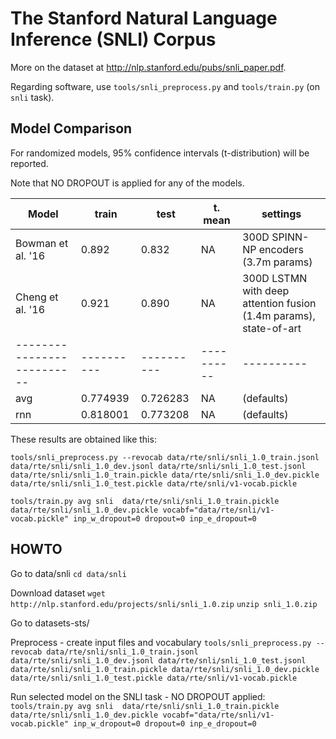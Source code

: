 The Stanford Natural Language Inference (SNLI) Corpus
=====================================================


More on the dataset at http://nlp.stanford.edu/pubs/snli_paper.pdf.

Regarding software, use ``tools/snli_preprocess.py`` and ``tools/train.py``
(on ``snli`` task).

Model Comparison
----------------

For randomized models, 95% confidence intervals (t-distribution) will be reported.

Note that NO DROPOUT is applied for any of the models.

| Model                    | train    | test     | t. mean  | settings
|--------------------------|----------|----------|----------|----------
| Bowman et al. '16        | 0.892    |  0.832   | NA       | 300D SPINN-NP encoders (3.7m params)
| Cheng et al. '16         | 0.921    |  0.890   | NA       | 300D LSTMN with deep attention fusion (1.4m params), state-of-art
|--------------------------|----------|----------|----------|----------
| avg                      | 0.774939 | 0.726283 | NA       | (defaults)
| rnn                      | 0.818001 | 0.773208 | NA       | (defaults)


These results are obtained like this:

   ``tools/snli_preprocess.py --revocab data/rte/snli/snli_1.0_train.jsonl data/rte/snli/snli_1.0_dev.jsonl data/rte/snli/snli_1.0_test.jsonl data/rte/snli/snli_1.0_train.pickle data/rte/snli/snli_1.0_dev.pickle data/rte/snli/snli_1.0_test.pickle data/rte/snli/v1-vocab.pickle``


   ``tools/train.py avg snli  data/rte/snli/snli_1.0_train.pickle data/rte/snli/snli_1.0_dev.pickle vocabf="data/rte/snli/v1-vocab.pickle" inp_w_dropout=0 dropout=0 inp_e_dropout=0``

HOWTO
-----

Go to data/snli
    ``cd data/snli``

Download dataset
    ``wget http://nlp.stanford.edu/projects/snli/snli_1.0.zip``
    ``unzip snli_1.0.zip``

Go to datasets-sts/

Preprocess - create input files and vocabulary
   ``tools/snli_preprocess.py --revocab data/rte/snli/snli_1.0_train.jsonl data/rte/snli/snli_1.0_dev.jsonl data/rte/snli/snli_1.0_test.jsonl data/rte/snli/snli_1.0_train.pickle data/rte/snli/snli_1.0_dev.pickle data/rte/snli/snli_1.0_test.pickle data/rte/snli/v1-vocab.pickle``

Run selected model on the SNLI task - NO DROPOUT applied:
   ``tools/train.py avg snli  data/rte/snli/snli_1.0_train.pickle data/rte/snli/snli_1.0_dev.pickle vocabf="data/rte/snli/v1-vocab.pickle" inp_w_dropout=0 dropout=0 inp_e_dropout=0``
